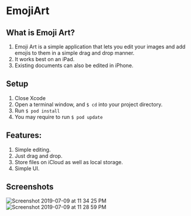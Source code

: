 # EmojiArt

## What is Emoji Art?
  1. Emoji Art is a simple application that lets you edit your images and add emojis to them in a simple drag and drop manner.
  2. It works best on an iPad.
  3. Existing documents can also be edited in iPhone. 
## Setup
1. Close Xcode
2. Open a terminal window, and ```$ cd``` into your project directory.
3. Run ```$ pod install```
4. You may require to run ```$ pod update```

## Features:

 1. Simple editing.
 2. Just drag and drop.
 3. Store files on iCloud as well as local storage.
 4. Simple UI.
 
## Screenshots
![Screenshot 2019-07-09 at 11 34 25 PM](https://user-images.githubusercontent.com/32341862/60912086-3dfe7a00-a2a2-11e9-85d3-3fde7ca6e071.png)
![Screenshot 2019-07-09 at 11 28 59 PM](https://user-images.githubusercontent.com/32341862/60912087-3dfe7a00-a2a2-11e9-9775-527122f35282.png)
